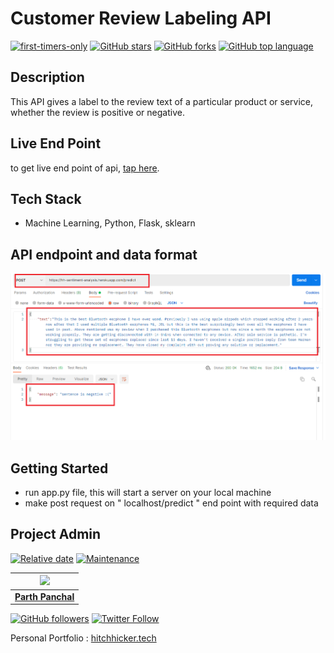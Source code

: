 # Customer Review Labeling API

[![first-timers-only](https://img.shields.io/badge/first--timers--only-friendly-tomato.svg?style=flat&logo=git)](https://github.com/hitchhicker007/review-labeling-api/issues) [![GitHub stars](https://img.shields.io/github/stars/hitchhicker007/review-labeling-api.svg?logo=github)](https://github.com/hitchhicker007/review-labeling-api/stargazers) [![GitHub forks](https://img.shields.io/github/forks/hitchhicker007/review-labeling-api.svg?logo=github&color=yellow)](https://github.com/hitchhicker007/review-labeling-api/network) [![GitHub top language](https://img.shields.io/github/languages/top/hitchhicker007/review-labeling-api?color=blue&logo=python)](https://github.com/hitchhicker007/review-labeling-api)

## Description

This API gives a label to the review text of a particular product or service, whether the review is positive or negative.

## Live End Point
to get live end point of api, [tap here](http://hh-sentiment-analysis.herokuapp.com/predict).

## Tech Stack

- Machine Learning, Python, Flask, sklearn

## API endpoint and data format

<img src="format.PNG">

## Getting Started

- run app.py file, this will start a server on your local machine
- make post request on " localhost/predict " end point with required data

## Project Admin

[![Relative date](https://img.shields.io/date/1631204511?color=important&label=started&logo=github)](https://github.com/hitchhicker007/) [![Maintenance](https://img.shields.io/maintenance/yes/2021?color=green&logo=github)](https://github.com/hitchhicker007/)

| <img src="https://avatars.githubusercontent.com/u/51155358?v=4" width="140"> |
| :----------------------------------------------------------: |
| **[Parth Panchal](https://www.linkedin.com/in/parthpanchal8401/)**  |

[![GitHub followers](https://img.shields.io/github/followers/hitchhicker007.svg?label=Follow%20@hitchhicker007&style=social)](https://github.com/hitchhicker007/) [![Twitter Follow](https://img.shields.io/twitter/follow/hitchhickerrr?style=social)](https://twitter.com/hitchhickerrr) 

Personal Portfolio : [hitchhicker.tech](hitchhicker.tech) 
